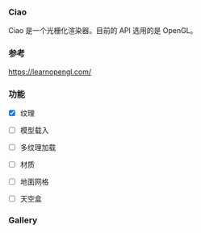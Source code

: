 ### Ciao

Ciao 是一个光栅化渲染器。目前的 API 选用的是 OpenGL。





### 参考

https://learnopengl.com/



### 功能

+ [x] 纹理
+ [ ] 模型载入
+ [ ] 多纹理加载
+ [ ] 材质
+ [ ] 地面网格
+ [ ] 天空盒



### Gallery


